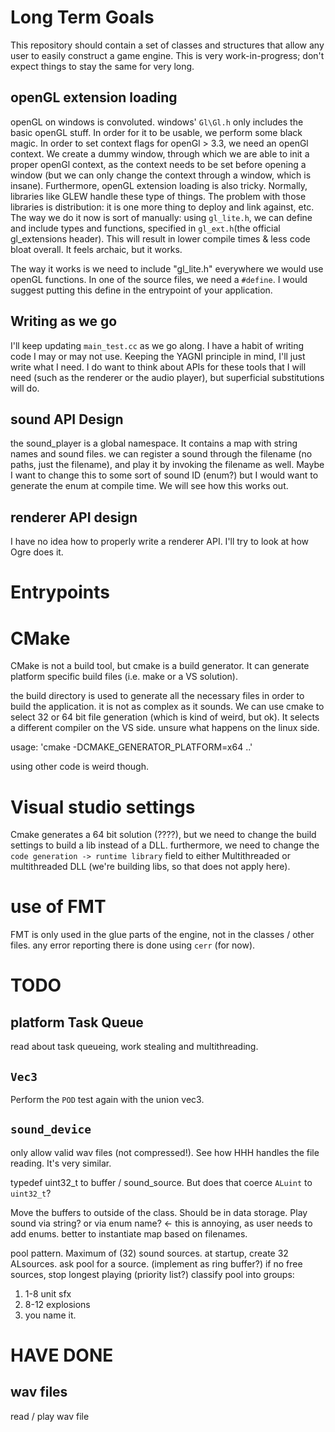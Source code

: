 # Long Term Goals
This repository should contain a set of classes and structures that allow any user
to easily construct a game engine. This is very work-in-progress; don't expect things to stay the same for very long.


## openGL extension loading
openGL on windows is convoluted. windows' `Gl\Gl.h` only includes the basic openGL stuff. In order for it to be usable, we perform some black magic. In order to set context flags for openGl > 3.3, we need an openGl context. We create a dummy window, through which we are able to init a proper openGl context, as the context needs to be set before opening a window (but we can only change the context through a window, which is insane). Furthermore, openGL extension loading is also tricky. Normally, libraries like GLEW handle these type of things. The problem with those libraries is distribution: it is one more thing to deploy and link against, etc. The way we do it now is sort of manually: using `gl_lite.h`, we can define and include types and functions, specified in `gl_ext.h`(the official gl_extensions header). This will result in lower compile times & less code bloat overall. It feels archaic, but it works.

The way it works is we need to include "gl_lite.h" everywhere we would use openGL functions. In one of the source files, we need a `#define`. I would suggest putting this define in the entrypoint of your application.




## Writing as we go
I'll keep updating `main_test.cc` as we go along. I have a habit of writing code I may or may not use. Keeping the YAGNI principle in mind, I'll just write what I need. I do want to think about APIs for these tools that I will need (such as the renderer or the audio player), but superficial substitutions will do.


## sound API Design
the sound_player is a global namespace. It contains a map with string names and sound files. we can register a sound through the filename (no paths, just the filename), and play it by invoking the filename as well. Maybe I want to change this to some sort of sound ID (enum?) but I would want to generate the enum at compile time. We will see how this works out.

## renderer API design
I have no idea how to properly write a renderer API. I'll try to look at how Ogre does it.

# Entrypoints





# CMake
CMake is not a build tool, but cmake is a build generator. It can generate platform specific build files (i.e. make or a VS solution).

the build directory is used to generate all the necessary files in order to build the application. it is not as complex as it sounds.
We can use cmake to select 32 or 64 bit file generation (which is kind of weird, but ok). It selects a different compiler on the VS side.
unsure what happens on the linux side.

usage: 'cmake  -DCMAKE_GENERATOR_PLATFORM=x64 ..'

using other code is weird though.

# Visual studio settings
Cmake generates a 64 bit solution (????), but we need to change the build settings to build a lib instead of a DLL. furthermore, we need to change
the `code generation -> runtime library` field to either Multithreaded or multithreaded DLL (we're building libs, so that does not apply here).

# use of FMT 
FMT is only used in the glue parts of the engine, not in the classes / other files.
any error reporting there is done using `cerr` (for now).


# TODO

## platform Task Queue
read about task queueing, work stealing and multithreading.

## `Vec3` 
Perform the `POD` test again with the union vec3. 

## `sound_device`
only allow valid wav files (not compressed!). See how HHH handles the file reading.
It's very similar.

typedef uint32_t to buffer / sound_source. But does that coerce `ALuint` to `uint32_t`?

Move the buffers to outside of the class. Should be in data storage. Play sound via string? or via enum name? <- this is annoying, as user needs to add enums. better to instantiate map based on filenames.

pool pattern. 
Maximum of (32) sound sources. 
at startup, create 32 ALsources.
ask pool for a source. (implement as ring buffer?)
if no free sources, stop longest playing (priority list?)
classify pool into groups:

1. 1-8 unit sfx
2. 8-12 explosions
3. you name it.

# HAVE DONE

## wav files
read / play wav file



